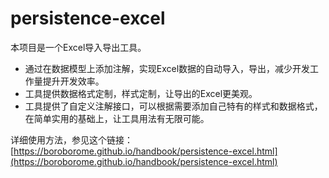 # persistence-excel

本项目是一个Excel导入导出工具。

- 通过在数据模型上添加注解，实现Excel数据的自动导入，导出，减少开发工作量提升开发效率。
- 工具提供数据格式定制，样式定制，让导出的Excel更美观。
- 工具提供了自定义注解接口，可以根据需要添加自己特有的样式和数据格式，在简单实用的基础上，让工具用法有无限可能。

详细使用方法，参见这个链接：[https://boroborome.github.io/handbook/persistence-excel.html](https://boroborome.github.io/handbook/persistence-excel.html)
